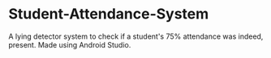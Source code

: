 # Student-Attendance-System
A lying detector system to check if a student's 75% attendance was indeed, present. Made using Android Studio.
